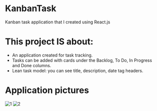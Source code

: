 # KanbanTask
Kanban task application that I created using React.js



# This project IS about:

* An application created for task tracking.
* Tasks can be added with cards under the Backlog, To Do, In Progress and Done columns.
* Lean task model: you can see title, description, date tag headers.

# Application pictures

![1](https://user-images.githubusercontent.com/100369628/184139764-de59bcae-ab35-4147-b66e-18fb4f3341ff.png)
![2](https://user-images.githubusercontent.com/100369628/184139816-74f1f230-c414-422c-9f16-0dc7d0a81c20.png)
